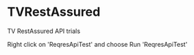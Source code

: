 # TVRestAssured
TV RestAssured API trials

Right click on 'ReqresApiTest' and choose Run 'ReqresApiTest'